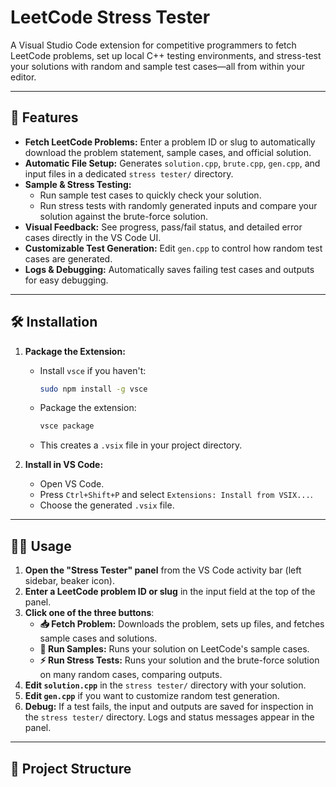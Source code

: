 # LeetCode Stress Tester

A Visual Studio Code extension for competitive programmers to fetch LeetCode problems, set up local C++ testing environments, and stress-test your solutions with random and sample test cases—all from within your editor.

---

## 🚀 Features

- **Fetch LeetCode Problems:** Enter a problem ID or slug to automatically download the problem statement, sample cases, and official solution.
- **Automatic File Setup:** Generates `solution.cpp`, `brute.cpp`, `gen.cpp`, and input files in a dedicated `stress tester/` directory.
- **Sample & Stress Testing:**
  - Run sample test cases to quickly check your solution.
  - Run stress tests with randomly generated inputs and compare your solution against the brute-force solution.
- **Visual Feedback:** See progress, pass/fail status, and detailed error cases directly in the VS Code UI.
- **Customizable Test Generation:** Edit `gen.cpp` to control how random test cases are generated.
- **Logs & Debugging:** Automatically saves failing test cases and outputs for easy debugging.

---

## 🛠️ Installation

1. **Package the Extension:**
   - Install `vsce` if you haven't:
     ```sh
     sudo npm install -g vsce
     ```
   - Package the extension:
     ```sh
     vsce package
     ```
   - This creates a `.vsix` file in your project directory.

2. **Install in VS Code:**
   - Open VS Code.
   - Press `Ctrl+Shift+P` and select `Extensions: Install from VSIX...`.
   - Choose the generated `.vsix` file.

---

## 🧑‍💻 Usage

1. **Open the "Stress Tester" panel** from the VS Code activity bar (left sidebar, beaker icon).
2. **Enter a LeetCode problem ID or slug** in the input field at the top of the panel.
3. **Click one of the three buttons**:
   - **📥 Fetch Problem:** Downloads the problem, sets up files, and fetches sample cases and solutions.
   - **🧪 Run Samples:** Runs your solution on LeetCode's sample cases.
   - **⚡ Run Stress Tests:** Runs your solution and the brute-force solution on many random cases, comparing outputs.
4. **Edit `solution.cpp`** in the `stress tester/` directory with your solution.
5. **Edit `gen.cpp`** if you want to customize random test generation.
6. **Debug:** If a test fails, the input and outputs are saved for inspection in the `stress tester/` directory. Logs and status messages appear in the panel.

---

## 📁 Project Structure

```